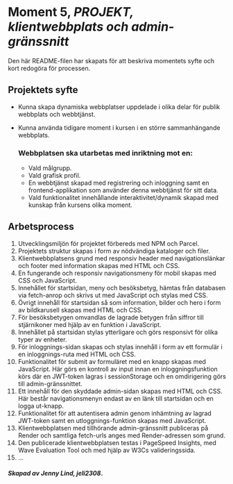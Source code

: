 # Moment 5, _PROJEKT, klientwebbplats och admin-gränssnitt_
Den här README-filen har skapats för att beskriva momentets syfte och kort redogöra för processen.

## Projektets syfte

- Kunna skapa dynamiska webbplatser uppdelade i olika delar för publik webbplats och webbtjänst.
- Kunna använda tidigare moment i kursen i en större sammanhängande webbplats.

    ### Webbplatsen ska utarbetas med inriktning mot en:

    - Vald målgrupp.
    - Vald grafisk profil.
    - En webbtjänst skapad med registrering och inloggning samt en frontend-applikation som använder denna webbtjänst för sitt data.
    - Vald funktionalitet innehållande interaktivitet/dynamik skapad med kunskap från kursens olika moment.

## Arbetsprocess

1. Utvecklingsmiljön för projektet förbereds med NPM och Parcel.
2. Projektets struktur skapas i form av nödvändiga kataloger och filer.
3. Klientwebbplatsens grund med responsiv header med navigationslänkar och footer med information skapas med HTML och CSS.
4. En fungerande och responsiv navigationsmeny för mobil skapas med CSS och JavaScript.
5. Innehållet för startsidan, meny och besöksbetyg, hämtas från databasen via fetch-anrop och skrivs ut med JavaScript och stylas med CSS.
6. Övrigt innehåll för startsidan så som information, bilder och hero i form av bildkarusell skapas med HTML och CSS.
7. För besöksbetygen omvandlas de lagrade betygen från siffror till stjärnikoner med hjälp av en funktion i JavaScript.
8. Innehållet på startsidan stylas ytterligare och görs responsivt för olika typer av enheter.
9. För inloggnings-sidan skapas och stylas innehåll i form av ett formulär i en inloggnings-ruta med HTML och CSS. 
10. Funktionalitet för submit av formuläret med en knapp skapas med JavaScript. Här görs en kontroll av input innan en inloggningsfunktion körs där en JWT-token lagras i sessionStorage och en omdirigering görs till admin-gränssnittet.
11. Ett innehåll för den skyddade admin-sidan skapas med HTML och CSS. Här består navigationsmenyn endast av en länk till startsidan och en logga ut-knapp.
12. Funktionalitet för att autentisera admin genom inhämtning av lagrad JWT-token samt en utloggnings-funktion skapas med JavaScript.
13. Klientwebbplatsen med tillhörande admin-gränssnitt publiceras på Render och samtliga fetch-urls anges med Render-adressen som grund.
14. Den publicerade klientwebbplatsen testas i PageSpeed Insights, med Wave Evaluation Tool och med hjälp av W3Cs valideringssida. 
15. ... 


#### _Skapad av Jenny Lind, jeli2308_.